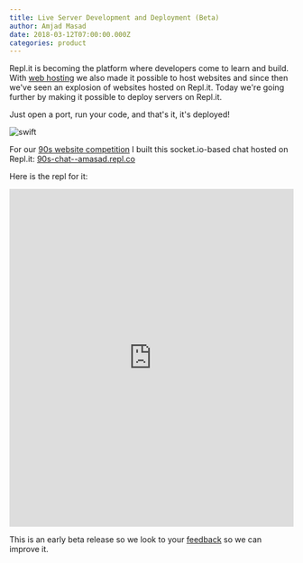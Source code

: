 ```yaml
---
title: Live Server Development and Deployment (Beta)
author: Amjad Masad
date: 2018-03-12T07:00:00.000Z
categories: product
---
```


Repl.it is becoming the platform where developers come to learn and
build. With [web hosting](hosting) we also made it possible to host websites and
since then we've seen an explosion of websites hosted on Repl.it. Today we're
going further by making it possible to deploy servers on Repl.it.

Just open a port, run your code, and that's it, it's deployed!

![swift](/public/images/blog/server.gif)

For our
[90s website competition](/ibuiltthis/websites) I built this socket.io-based
chat hosted on Repl.it:
[90s-chat--amasad.repl.co](https://90s-chat--amasad.repl.co/)

Here is the repl for it:

<iframe height="600px" width="100%" src="https://repl.it/@amasad/90s-chat?lite=true" scrolling="no" frameborder="no" allowtransparency="true" allowfullscreen="true" sandbox="allow-forms allow-pointer-lock allow-popups allow-same-origin allow-scripts allow-modals"></iframe>

This is an early beta release so we look to your [feedback](/feedback) so we can improve it.